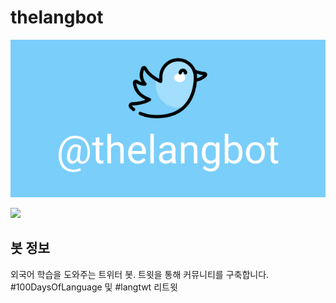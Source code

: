 # thelangbot

![Readme banner image](../static/ReadmeBanner.png)

<a href="https://twitter.com/thelangbot/"><img src="https://img.shields.io/twitter/follow/thelangbot?style=social"></a>

## 봇 정보
외국어 학습을 도와주는 트위터 봇. 트윗을 통해 커뮤니티를 구축합니다. #100DaysOfLanguage 및 #langtwt 리트윗
